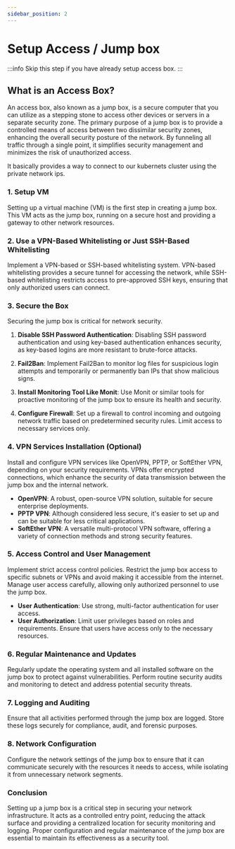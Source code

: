 ```yaml
---
sidebar_position: 2
---
```


# Setup Access / Jump box

:::info
Skip this step if you have already setup access box.
:::

## What is an Access Box?

An access box, also known as a jump box, is a secure computer that you can utilize as a stepping stone to access other devices or servers in a separate security zone. The primary purpose of a jump box is to provide a controlled means of access between two dissimilar security zones, enhancing the overall security posture of the network. By funneling all traffic through a single point, it simplifies security management and minimizes the risk of unauthorized access. 

It basically provides a way to connect to our kubernets cluster using the private network ips.

### 1. Setup VM

Setting up a virtual machine (VM) is the first step in creating a jump box. This VM acts as the jump box, running on a secure host and providing a gateway to other network resources.

### 2. Use a VPN-Based Whitelisting or Just SSH-Based Whitelisting

Implement a VPN-based or SSH-based whitelisting system. VPN-based whitelisting provides a secure tunnel for accessing the network, while SSH-based whitelisting restricts access to pre-approved SSH keys, ensuring that only authorized users can connect.

### 3. Secure the Box

Securing the jump box is critical for network security.

   1. **Disable SSH Password Authentication**: Disabling SSH password authentication and using key-based authentication enhances security, as key-based logins are more resistant to brute-force attacks.
   
   2. **Fail2Ban**: Implement Fail2Ban to monitor log files for suspicious login attempts and temporarily or permanently ban IPs that show malicious signs.
   
   3. **Install Monitoring Tool Like Monit**: Use Monit or similar tools for proactive monitoring of the jump box to ensure its health and security.
   
   4. **Configure Firewall**: Set up a firewall to control incoming and outgoing network traffic based on predetermined security rules. Limit access to necessary services only.

### 4. VPN Services Installation (Optional)

Install and configure VPN services like OpenVPN, PPTP, or SoftEther VPN, depending on your security requirements. VPNs offer encrypted connections, which enhance the security of data transmission between the jump box and the internal network.

   - **OpenVPN**: A robust, open-source VPN solution, suitable for secure enterprise deployments.
   - **PPTP VPN**: Although considered less secure, it's easier to set up and can be suitable for less critical applications.
   - **SoftEther VPN**: A versatile multi-protocol VPN software, offering a variety of connection methods and strong security features.

### 5. Access Control and User Management

Implement strict access control policies. Restrict the jump box access to specific subnets or VPNs and avoid making it accessible from the internet. Manage user access carefully, allowing only authorized personnel to use the jump box.

   - **User Authentication**: Use strong, multi-factor authentication for user access.
   - **User Authorization**: Limit user privileges based on roles and requirements. Ensure that users have access only to the necessary resources.

### 6. Regular Maintenance and Updates

Regularly update the operating system and all installed software on the jump box to protect against vulnerabilities. Perform routine security audits and monitoring to detect and address potential security threats.

### 7. Logging and Auditing

Ensure that all activities performed through the jump box are logged. Store these logs securely for compliance, audit, and forensic purposes.

### 8. Network Configuration

Configure the network settings of the jump box to ensure that it can communicate securely with the resources it needs to access, while isolating it from unnecessary network segments.

### Conclusion

Setting up a jump box is a critical step in securing your network infrastructure. It acts as a controlled entry point, reducing the attack surface and providing a centralized location for security monitoring and logging. Proper configuration and regular maintenance of the jump box are essential to maintain its effectiveness as a security tool.